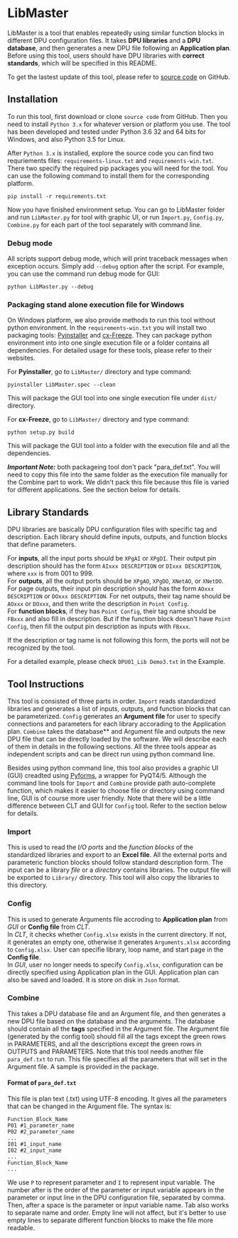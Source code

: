 # LibMaster
LibMaster is a tool that enables repeatedly using similar function blocks in different DPU configuration files. It takes **DPU libraries** and a **DPU database**, and then generates a new DPU file following an **Application plan**. Before using this tool, users should have DPU libraries with **correct standards**, which will be specified in this README.

To get the lastest update of this tool, please refer to [source code](https://github.com/jiyao94/LibMaster) on GitHub.

## Installation
To run this tool, first download or clone `source code` from GitHub. Then you need to install `Python 3.x` for whatever version or platform you use. The tool has been developed and tested under Python 3.6 32 and 64 bits for Windows, and also Python 3.5 for Linux.

After `Python 3.x` is installed, explore the source code you can find two requriements files: `requirements-linux.txt` and `requirements-win.txt`. There two specify the required pip packages you will need for the tool. You can use the following command to install them for the corresponding platform. 
```
pip install -r requirements.txt
```

Now you have finished environment setup. You can go to LibMaster folder and run `LibMaster.py` for tool with graphic UI, or run `Import.py`, `Config.py`, `Combine.py` for each part of the tool separately with command line.

### Debug mode
All scripts support debug mode, which will print traceback messages when exception occurs. Simply add `--debug` option after the script. For example, you can use the command run debug mode for GUI:
```
python LibMaster.py --debug
```

### Packaging stand alone execution file for Windows
On Windows platform, we also provide methods to run this tool without python environment. In the `requirements-win.txt` you will install two packaging tools: [Pyinstaller](http://www.pyinstaller.org/) and [cx-Freeze](http://cx-freeze.sourceforge.net/). They can package python environment into into one single execution file or a folder contains all dependencies. For detailed usage for these tools, please refer to their websites.

For **Pyinstaller**, go to `LibMaster/` directory and type command:
```
pyinstaller LibMaster.spec --clean
```
This will package the GUI tool into one single execution file under `dist/` directory. 

For **cx-Freeze**, go to `LibMaster/` directory and type command:
```
python setup.py build
```
This will package the GUI tool into a folder with the execution file and all the dependencies.

***Important Note:*** both packageing tool don't pack "para_def.txt". You will need to copy this file into the same folder as the execution file manually for the Combine part to work. We didn't pack this file because this file is varied for different applications. See the section below for details.

## Library Standards
DPU libraries are basically DPU configuration files with specific tag and description. Each library should define inputs, outputs, and function blocks that define parameters.

For **inputs**, all the input ports should be `XPgAI` or `XPgDI`. Their output pin description should has the form `AIxxx DESCRIPTION` or `DIxxx DESCRIPTION`, where `xxx` is from 001 to 999.<br>
For **outputs**, all the output ports should be `XPgAO`, `XPgDO`, `XNetAO`, or `XNetDO`. For page outputs, their input pin description should has the form `AOxxx DESCRIPTION` or `DOxxx DESCRIPTION`. For net outputs, their tag name should be `AOxxx` or `DOxxx`, and then write the description in `Point Config`.<br>
For **function blocks**, if they has `Point Config`, their tag name should be `FBxxx` and also fill in description. But if the function block doesn't have `Point Config`, then fill the output pin description as inputs with `FBxxx`.

If the description or tag name is not following this form, the ports will not be recognized by the tool.

For a detailed example, please check `DPU01_Lib Demo3.txt` in the Example.

## Tool Instructions
This tool is consisted of three parts in order. `Import` reads standardized libraries and generates a list of inputs, outputs, and function blocks that can be parameterized. `Config` generates an **Argument file** for user to specify connections and parameters for each library accorading to the Application plan. `Combine` takes the database** and Argument file and outputs the new DPU file that can be directly loaded by the software. We will describe each of them in details in the following sections. All the three tools appear as independent scripts and can be direct run using python command line.

Besides using python command line, this tool also provides a graphic UI (GUI) creadted using [Pyforms](https://github.com/UmSenhorQualquer/pyforms), a wrapper for PyQT4/5. Although the command line tools for `Import` and `Combine` provide path auto-complete function, which makes it easier to choose file or directory using command line, GUI is of course more user friendly. Note that there will be a little difference between CLT and GUI for `Config` tool. Refer to the section below for details.

### Import
This is used to read the *I/O ports* and the *function blocks* of the standardized libraries and export to an **Excel file**. All the external ports and parameteric function blocks should follow standard description form. The input can be a library *file* or a *directory* contains libraries. The output file will be exported to `Library/` directory. This tool will also copy the libraries to this directory.

### Config
This is used to generate Arguments file accroding to **Application plan** from *GUI* or **Config file** from *CLT*.<br>
In *CLT*, it checks whether `Config.xlsx` exists in the current directory. If not, it generates an empty one, otherwise it generates `Arguments.xlsx` according to `Config.xlsx`. User can specifie library, loop name, and start page in the **Config file**.<br>
In *GUI*, user no longer needs to specify `Config.xlsx`, configuration can be directly specified using Application plan in the GUI. Application plan can also be saved and loaded. It is store on disk in `Json` format.

### Combine
This takes a DPU database file and an Argument file, and then generates a new DPU file based on the database and the arguments. The database should contain all the **tags** specified in the Argument file. The Argument file (generated by the config tool) should fill all the tags except the green rows in PARAMETERS, and all the descriptions except the green rows in OUTPUTS and PARAMETERS. Note that this tool needs another file `para_def.txt` to run. This file specifies all the parameters that will set in the Argument file. A sample is provided in the package.

#### Format of `para_def.txt`
This file is plan text (.txt) using UTF-8 encoding. It gives all the parameters that can be changed in the Argument file. The syntax is:
```
Function_Block_Name
P01 #1_parameter_name
P02 #2_parameter_name
...
I01 #1_input_name
I02 #2_input_name
...
Function_Block_Name
...
```
We use `P` to represent parameter and `I` to represent input variable. The number after is the order of the parameter or input variable appears in the parameter or input line in the DPU configuration file, separated by comma. Then, after a space is the parameter or input variable name. Tab also works to separate name and order. Empty line will not affect, but it's better to use empty lines to separate different function blocks to make the file more readable.

